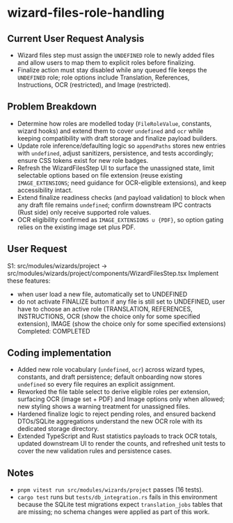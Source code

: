 # wizard-files-role-handling
        
## Current User Request Analysis
- Wizard files step must assign the `UNDEFINED` role to newly added files and allow users to map them to explicit roles before finalizing.
- Finalize action must stay disabled while any queued file keeps the `UNDEFINED` role; role options include Translation, References, Instructions, OCR (restricted), and Image (restricted).

## Problem Breakdown
- Determine how roles are modelled today (`FileRoleValue`, constants, wizard hooks) and extend them to cover `undefined` and `ocr` while keeping compatibility with draft storage and finalize payload builders.
- Update role inference/defaulting logic so `appendPaths` stores new entries with `undefined`, adjust sanitizers, persistence, and tests accordingly; ensure CSS tokens exist for new role badges.
- Refresh the WizardFilesStep UI to surface the unassigned state, limit selectable options based on file extension (reuse existing `IMAGE_EXTENSIONS`; need guidance for OCR-eligible extensions), and keep accessibility intact.
- Extend finalize readiness checks (and payload validation) to block when any draft file remains `undefined`; confirm downstream IPC contracts (Rust side) only receive supported role values.
- OCR eligibility confirmed as `IMAGE_EXTENSIONS ∪ {PDF}`, so option gating relies on the existing image set plus PDF.

## User Request
S1: src/modules/wizards/project -> src/modules/wizards/project/components/WizardFilesStep.tsx Implement these features:
- when user load a new file, automatically set to UNDEFINED
- do not activate FINALIZE button if any file is still set to UNDEFINED, user have to choose an active role (TRANSLATION, REFERENCES, INSTRUCTIONS, OCR (show the choice only for some specified extension), IMAGE (show the choice only for some specified extensions)
Completed: COMPLETED
        
## Coding implementation
- Added new role vocabulary (`undefined`, `ocr`) across wizard types, constants, and draft persistence; default onboarding now stores `undefined` so every file requires an explicit assignment.
- Reworked the file table select to derive eligible roles per extension, surfacing OCR (image set + PDF) and Image options only when allowed; new styling shows a warning treatment for unassigned files.
- Hardened finalize logic to reject pending roles, and ensured backend DTOs/SQLite aggregations understand the new OCR role with its dedicated storage directory.
- Extended TypeScript and Rust statistics payloads to track OCR totals, updated downstream UI to render the counts, and refreshed unit tests to cover the new validation rules and persistence cases.

## Notes
- `pnpm vitest run src/modules/wizards/project` passes (16 tests).
- `cargo test` runs but `tests/db_integration.rs` fails in this environment because the SQLite test migrations expect `translation_jobs` tables that are missing; no schema changes were applied as part of this work.
